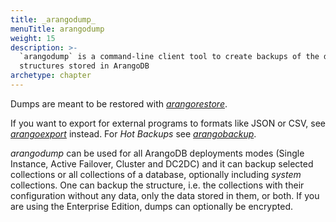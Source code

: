 ```yaml
---
title: _arangodump_
menuTitle: arangodump
weight: 15
description: >-
  `arangodump` is a command-line client tool to create backups of the data and
  structures stored in ArangoDB
archetype: chapter
---
```

Dumps are meant to be restored with [_arangorestore_](../arangorestore/_index.md).

If you want to export for external programs to formats like JSON or CSV, see
[_arangoexport_](../arangoexport/_index.md) instead. For _Hot Backups_ see
[_arangobackup_](../arangobackup/_index.md).

_arangodump_ can be used for all ArangoDB deployments modes (Single Instance, 
Active Failover, Cluster and DC2DC) and it can backup selected collections
or all collections of a database, optionally including _system_ collections. One
can backup the structure, i.e. the collections with their configuration without
any data, only the data stored in them, or both. If you are using the Enterprise
Edition, dumps can optionally be encrypted.
